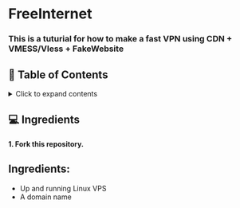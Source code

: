 # FreeInternet
### This is a tuturial for how to make a fast VPN using CDN + VMESS/Vless + FakeWebsite

## :book: Table of Contents
<details>
<summary></strong>Click to expand contents</strong></summary>


* [Ingredients](#Ingredients)
* [Setting up EvilTranlate locally](#new-bot)
* [Run EvilTranlate on docker](#docker)

</details>

## <a name="Ingredients"></a>:computer: Ingredients
#### 1. Fork this repository.
## Ingredients:

* Up and running Linux VPS   
* A domain name
